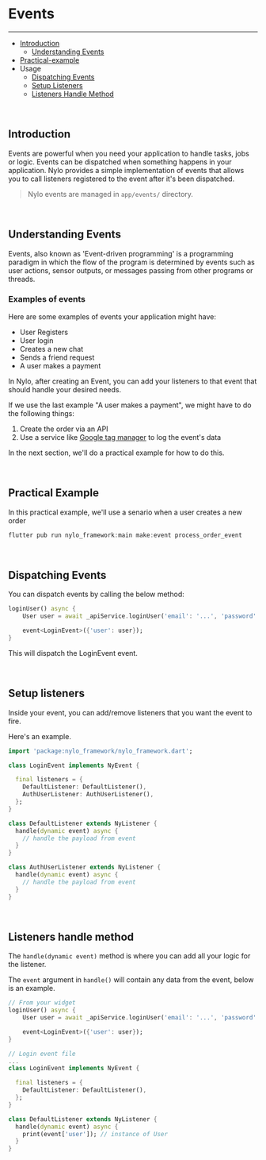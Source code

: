 # Events

---

<a name="section-1"></a>
- [Introduction](#introduction "Introduction")
  - [Understanding Events](#understanding-events "Understanding Events")
- [Practical-example](#practical-example "Practical example")
- Usage
  - [Dispatching Events](#dispatching-events "Dispatching Events")
  - [Setup Listeners](#setup-listeners "Setup Listeners")
  - [Listeners Handle Method](#listeners-handle-method "Listeners Handle Method")

<a name="introduction"></a>
<br>

## Introduction

Events are powerful when you need your application to handle tasks, jobs or logic. Events can be dispatched when something happens in your application.
Nylo provides a simple implementation of events that allows you to call listeners registered to the event after it's been dispatched. 

> Nylo events are managed in `app/events/` directory.

<a name="understanding-events"></a>
<br>

## Understanding Events

Events, also known as 'Event-driven programming' is a programming paradigm in which the flow of the program is determined by events such as user actions, sensor outputs, or messages passing from other programs or threads.

### Examples of events

Here are some examples of events your application might have:
- User Registers
- User login
- Creates a new chat
- Sends a friend request
- A user makes a payment

In Nylo, after creating an Event, you can add your listeners to that event that should handle your desired needs.

If we use the last example "A user makes a payment", we might have to do the following things:

1. Create the order via an API
2. Use a service like [Google tag manager](https://pub.dev/packages/google_tag_manager) to log the event's data

In the next section, we'll do a practical example for how to do this.

<a name="practical-example"></a>
<br>

## Practical Example

In this practical example, we'll use a senario when a user creates a new order 

```dart
flutter pub run nylo_framework:main make:event process_order_event
```

<a name="dispatching-events"></a>
<br>

## Dispatching Events

You can dispatch events by calling the below method:

```dart
loginUser() async {
    User user = await _apiService.loginUser('email': '...', 'password': '...');

    event<LoginEvent>({'user': user});
}
```

This will dispatch the LoginEvent event.

<a name="setup-listeners"></a>
<br>

## Setup listeners

Inside your event, you can add/remove listeners that you want the event to fire.

Here's an example.

```dart
import 'package:nylo_framework/nylo_framework.dart';

class LoginEvent implements NyEvent {

  final listeners = {
    DefaultListener: DefaultListener(),
    AuthUserListener: AuthUserListener(),
  };
}

class DefaultListener extends NyListener {
  handle(dynamic event) async {
    // handle the payload from event
  }
}

class AuthUserListener extends NyListener {
  handle(dynamic event) async {
    // handle the payload from event
  }
}

```

<a name="listeners-handle-method"></a>
<br>

## Listeners handle method

The `handle(dynamic event)` method is where you can add all your logic for the listener.

The `event` argument in `handle()` will contain any data from the event, below is an example.

```dart
// From your widget
loginUser() async {
    User user = await _apiService.loginUser('email': '...', 'password': '...');

    event<LoginEvent>({'user': user});
}

// Login event file
...
class LoginEvent implements NyEvent {

  final listeners = {
    DefaultListener: DefaultListener(),
  };
}

class DefaultListener extends NyListener {
  handle(dynamic event) async {
    print(event['user']); // instance of User
  }
}
```
